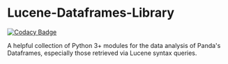 # Lucene-Dataframes-Library

[![Codacy Badge](https://api.codacy.com/project/badge/Grade/5d63cb74b1284f9882de36bfe987b035)](https://www.codacy.com/app/crawford_2/Lucene-Dataframes-Library?utm_source=github.com&utm_medium=referral&utm_content=DaveAldon/Lucene-Dataframes-Library&utm_campaign=badger)

A helpful collection of Python 3+ modules for the data analysis of Panda's Dataframes, especially those retrieved via Lucene syntax queries.
